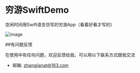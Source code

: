 # 穷游SwiftDemo
空闲时间用Swift语言仿写的穷游App（看着好看才写的）

![image](http://d.huhu.la/app/121232.gif)

##有问题反馈

在使用中有任何问题，欢迎反馈给我，可以用以下联系方式跟我交流

* 邮箱: zhangjianat@163.com




